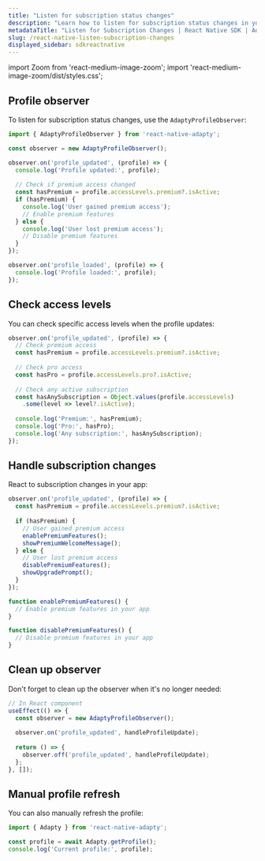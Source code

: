 ```yaml
---
title: "Listen for subscription status changes"
description: "Learn how to listen for subscription status changes in your React Native app with Adapty SDK."
metadataTitle: "Listen for Subscription Changes | React Native SDK | Adapty Docs"
slug: /react-native-listen-subscription-changes
displayed_sidebar: sdkreactnative
---
```


import Zoom from 'react-medium-image-zoom';
import 'react-medium-image-zoom/dist/styles.css';

## Profile observer

To listen for subscription status changes, use the `AdaptyProfileObserver`:

```javascript
import { AdaptyProfileObserver } from 'react-native-adapty';

const observer = new AdaptyProfileObserver();

observer.on('profile_updated', (profile) => {
  console.log('Profile updated:', profile);
  
  // Check if premium access changed
  const hasPremium = profile.accessLevels.premium?.isActive;
  if (hasPremium) {
    console.log('User gained premium access');
    // Enable premium features
  } else {
    console.log('User lost premium access');
    // Disable premium features
  }
});

observer.on('profile_loaded', (profile) => {
  console.log('Profile loaded:', profile);
});
```

## Check access levels

You can check specific access levels when the profile updates:

```javascript
observer.on('profile_updated', (profile) => {
  // Check premium access
  const hasPremium = profile.accessLevels.premium?.isActive;
  
  // Check pro access
  const hasPro = profile.accessLevels.pro?.isActive;
  
  // Check any active subscription
  const hasAnySubscription = Object.values(profile.accessLevels)
    .some(level => level?.isActive);
    
  console.log('Premium:', hasPremium);
  console.log('Pro:', hasPro);
  console.log('Any subscription:', hasAnySubscription);
});
```

## Handle subscription changes

React to subscription changes in your app:

```javascript
observer.on('profile_updated', (profile) => {
  const hasPremium = profile.accessLevels.premium?.isActive;
  
  if (hasPremium) {
    // User gained premium access
    enablePremiumFeatures();
    showPremiumWelcomeMessage();
  } else {
    // User lost premium access
    disablePremiumFeatures();
    showUpgradePrompt();
  }
});

function enablePremiumFeatures() {
  // Enable premium features in your app
}

function disablePremiumFeatures() {
  // Disable premium features in your app
}
```

## Clean up observer

Don't forget to clean up the observer when it's no longer needed:

```javascript
// In React component
useEffect(() => {
  const observer = new AdaptyProfileObserver();
  
  observer.on('profile_updated', handleProfileUpdate);
  
  return () => {
    observer.off('profile_updated', handleProfileUpdate);
  };
}, []);
```

## Manual profile refresh

You can also manually refresh the profile:

```javascript
import { Adapty } from 'react-native-adapty';

const profile = await Adapty.getProfile();
console.log('Current profile:', profile);
``` 